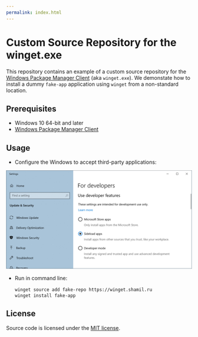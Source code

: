```yaml
---
permalink: index.html
---
```


# Custom Source Repository for the winget.exe

This repository contains an example of a custom source repository for the [Windows Package Manager Client](https://github.com/microsoft/winget-cli) (aka `winget.exe`). We demonstate how to install a dummy `fake-app` application using `winget` from a non-standard location.

## Prerequisites

* Windows 10 64-bit and later
* [Windows Package Manager Client](https://github.com/microsoft/winget-cli/releases)

## Usage

* Configure the Windows to accept third-party applications:

<img src="/img/win-settings.png" alt="Windows Settings" width="800" />

* Run in command line:

    ```
    winget source add fake-repo https://winget.shamil.ru
    winget install fake-app
    ```

## License

Source code is licensed under the [MIT license](LICENSE).
